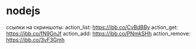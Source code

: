 # nodejs
ссылки на скриншоты:
action_list: https://ibb.co/CvBdBBy
action_get: https://ibb.co/fN9GnJf
action_add: https://ibb.co/PNmkSHh
action_remove: https://ibb.co/3vF3Gmh